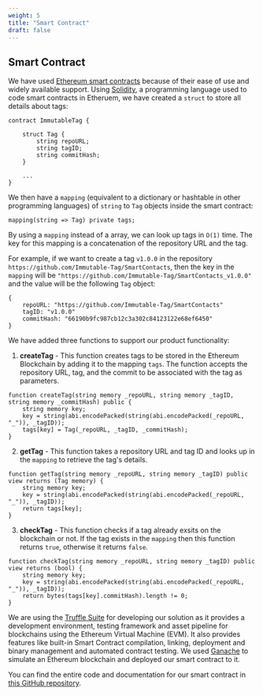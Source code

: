 ```yaml
---
weight: 5
title: "Smart Contract"
draft: false
---
```


## Smart Contract

We have used [Ethereum smart contracts](https://ethereum.org/en/developers/docs/smart-contracts/) because of their ease of use and widely available support. Using [Solidity](https://docs.soliditylang.org/), a programming language used to code smart contracts in Etheruem, we have created a `struct` to store all details about tags:

```solidity
contract ImmutableTag {

    struct Tag {
        string repoURL;
        string tagID;
        string commitHash;
    }

    ...
}
```

We then have a `mapping` (equivalent to a dictionary or hashtable in other programming languages) of `string` to `Tag` objects inside the smart contract:

```solidity
mapping(string => Tag) private tags;
```

By using a `mapping` instead of a array, we can look up tags in `O(1)` time. The key for this mapping is a concatenation of the repository URL and the tag.

For example, if we want to create a tag `v1.0.0` in the repository `https://github.com/Immutable-Tag/SmartContacts`, then the key in the `mapping` will be `"https://github.com/Immutable-Tag/SmartContacts_v1.0.0"` and the value will be the following `Tag` object:

```solidity
{
    repoURL: "https://github.com/Immutable-Tag/SmartContacts"
    tagID: "v1.0.0"
    commitHash: "66190b9fc987cb12c3a302c84123122e68ef6450"
}
```

We have added three functions to support our product functionality:

1. **createTag** - This function creates tags to be stored in the Ethereum Blockchain by adding it to the mapping `tags`. The function accepts the repository URL, tag, and the commit to be associated with the tag as parameters.

```solidity
function createTag(string memory _repoURL, string memory _tagID, string memory _commitHash) public {
    string memory key;
    key = string(abi.encodePacked(string(abi.encodePacked(_repoURL, "_")), _tagID));
    tags[key] = Tag(_repoURL, _tagID, _commitHash);
}
```

2. **getTag** - This function takes a repository URL and tag ID and looks up in the `mapping` to retrieve the tag's details.

```solidity
function getTag(string memory _repoURL, string memory _tagID) public view returns (Tag memory) {
    string memory key;
    key = string(abi.encodePacked(string(abi.encodePacked(_repoURL, "_")), _tagID));
    return tags[key];
}
```

3. **checkTag** - This function checks if a tag already exsits on the blockchain or not. If the tag exists in the `mapping` then this function returns `true`, otherwise it returns `false`.

```solidity
function checkTag(string memory _repoURL, string memory _tagID) public view returns (bool) {
    string memory key;
    key = string(abi.encodePacked(string(abi.encodePacked(_repoURL, "_")), _tagID));
    return bytes(tags[key].commitHash).length != 0;
}
```

We are using the [Truffle Suite](https://trufflesuite.com/) for developing our solution as it provides a development environment, testing framework and asset pipeline for blockchains using the Ethereum Virtual Machine (EVM). It also provides features like built-in Smart Contract compilation, linking, deployment and binary management and automated contract testing. We used [Ganache](https://trufflesuite.com/ganache/) to simulate an Ethereum blockchain and deployed our smart contract to it.

You can find the entire code and documentation for our smart contract in [this GitHub repository](https://github.com/Immutable-Tag/SmartContracts).
